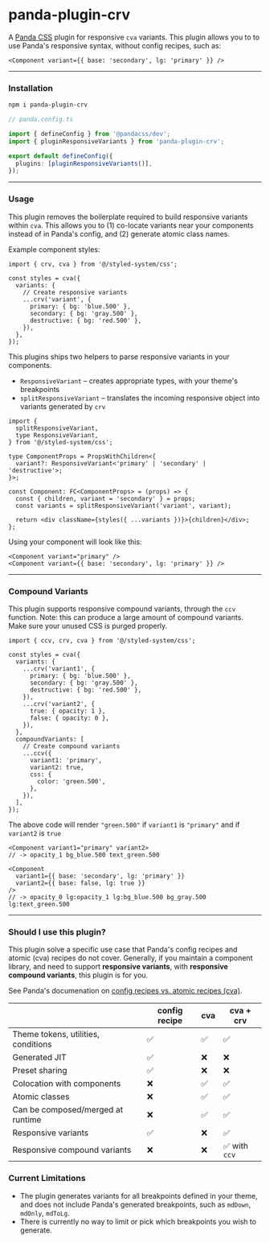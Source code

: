 # panda-plugin-crv

A [Panda CSS](https://panda-css.com) plugin for responsive `cva` variants. This plugin allows you to to use Panda's responsive syntax, without config recipes, such as:

```tsx
<Component variant={{ base: 'secondary', lg: 'primary' }} />
```

---

### Installation

```sh
npm i panda-plugin-crv
```

```ts
// panda.config.ts

import { defineConfig } from '@pandacss/dev';
import { pluginResponsiveVariants } from 'panda-plugin-crv';

export default defineConfig({
  plugins: [pluginResponsiveVariants()],
});
```

---

### Usage

This plugin removes the boilerplate required to build responsive variants within `cva`. This allows you to (1) co-locate variants near your components instead of in Panda's config, and (2) generate atomic class names.

Example component styles:

```tsx
import { crv, cva } from '@/styled-system/css';

const styles = cva({
  variants: {
    // Create responsive variants
    ...crv('variant', {
      primary: { bg: 'blue.500' },
      secondary: { bg: 'gray.500' },
      destructive: { bg: 'red.500' },
    }),
  },
});
```

This plugins ships two helpers to parse responsive variants in your components.

- `ResponsiveVariant` – creates appropriate types, with your theme's breakpoints
- `splitResponsiveVariant` – translates the incoming responsive object into variants generated by `crv`

```tsx
import {
  splitResponsiveVariant,
  type ResponsiveVariant,
} from '@/styled-system/css';

type ComponentProps = PropsWithChildren<{
  variant?: ResponsiveVariant<'primary' | 'secondary' | 'destructive'>;
}>;

const Component: FC<ComponentProps> = (props) => {
  const { children, variant = 'secondary' } = props;
  const variants = splitResponsiveVariant('variant', variant);

  return <div className={styles({ ...variants })}>{children}</div>;
};
```

Using your component will look like this:

```tsx
<Component variant="primary" />
<Component variant={{ base: 'secondary', lg: 'primary' }} />
```

---

### Compound Variants

This plugin supports responsive compound variants, through the `ccv` function. Note: this can produce a large amount of compound variants. Make sure your unused CSS is purged properly.

```tsx
import { ccv, crv, cva } from '@/styled-system/css';

const styles = cva({
  variants: {
    ...crv('variant1', {
      primary: { bg: 'blue.500' },
      secondary: { bg: 'gray.500' },
      destructive: { bg: 'red.500' },
    }),
    ...crv('variant2', {
      true: { opacity: 1 },
      false: { opacity: 0 },
    }),
  },
  compoundVariants: [
    // Create compound variants
    ...ccv({
      variant1: 'primary',
      variant2: true,
      css: {
        color: 'green.500',
      },
    }),
  ],
});
```

The above code will render `"green.500"` if `variant1` is `"primary"` and if `variant2` is `true`

```tsx
<Component variant1="primary" variant2>
// -> opacity_1 bg_blue.500 text_green.500

<Component
  variant1={{ base: 'secondary', lg: 'primary' }}
  variant2={{ base: false, lg: true }}
/>
// -> opacity_0 lg:opacity_1 lg:bg_blue.500 bg_gray.500 lg:text_green.500
```

---

### Should I use this plugin?

This plugin solve a specific use case that Panda's config recipes and atomic (cva) recipes do not cover. Generally, if you maintain a component library, and need to support **responsive variants**, with **responsive compound variants**, this plugin is for you.

See Panda's documenation on [config recipes vs. atomic recipes (cva)](https://panda-css.com/docs/concepts/recipes#should-i-use-atomic-or-config-recipes-).

|                                     | config recipe | cva | cva + crv     |
| ----------------------------------- | ------------- | --- | ------------- |
| Theme tokens, utilities, conditions | ✅            | ✅  | ✅            |
| Generated JIT                       | ✅            | ❌  | ❌            |
| Preset sharing                      | ✅            | ❌  | ❌            |
| Colocation with components          | ❌            | ✅  | ✅            |
| Atomic classes                      | ❌            | ✅  | ✅            |
| Can be composed/merged at runtime   | ❌            | ✅  | ✅            |
| Responsive variants                 | ✅            | ❌  | ✅            |
| Responsive compound variants        | ❌            | ❌  | ✅ with `ccv` |

### Current Limitations

- The plugin generates variants for all breakpoints defined in your theme, and does not include Panda's generated breakpoints, such as `mdDown`, `mdOnly`, `mdToLg`.
- There is currently no way to limit or pick which breakpoints you wish to generate.
